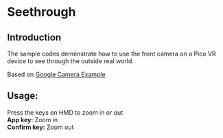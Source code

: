 # Seethrough

## Introduction

The sample codes demenstrate how to use the front camera on a Pico VR device to see through the outside real world.     

Based on [Google Camera Example](https://github.com/android/camera-samples/tree/master/Camera2Video)     



## Usage: 

Press the keys on HMD to zoom in or out    
**App key:**  Zoom in     
**Confirm key:**  Zoom out      
